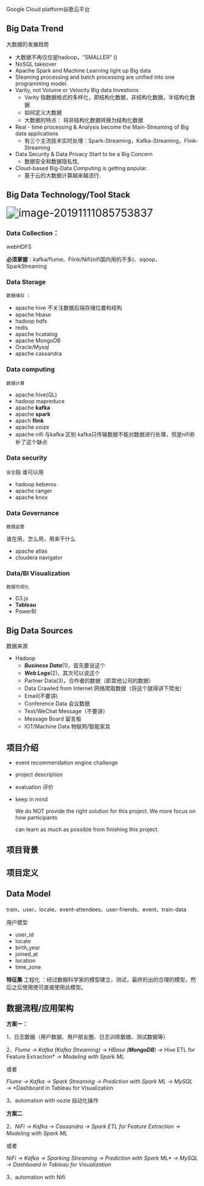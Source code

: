​	

Google Cloud platform谷歌云平台

## Big Data Trend

大数据的发展趋势

- 大数据不再仅仅是hadoop，"SMALLER" ()
- NoSQL  takeover
- Apache Spark and Machine Learning light up Big data
- Steaming processing and batch processing are unified into one programming model.
- Varity, not Volume or Velocity Big data Investions
  - Varity 指数据格式的多样化，即结构化数据，非结构化数据，半结构化数据
  - 如何定义大数据
  - 大数据的特点： 将非结构化数据转换为结构化数据
- Real - time processing & Analysis become the Main-Streaming of Big data applications
  - 有三个主流技术实时处理：Spark-Streaming，Kafka-Streaming，Flink-Streaming
- Data Security & Data Privacy Start to be a Big Concern
  - 数据安全和数据隐私性,
- Cloud-based Big-Data Computing is getting popular.
  - 基于云的大数据计算越来越流行.

## Big Data Technology/Tool Stack

<img src="D:\笔记\北美大数据项目\big-data-technology.png" alt="image-20191111085753837" style="zoom: 200%;" />

### Data Collection：

webHDFS

**必须掌握**：kafka/flume、Flink/Nifi(nifi国内用的不多)、sqoop、SparkStreaming

### Data Storage 

`数据储存 :`

- apache hive 不关注数据后端存储位置和结构
- apache hbase
- hadoop hdfs
- redis
- apache hcatalog
- apache MongoDB
- Oracle/Mysql
- apache cassandra

### Data computing

`数据计算`

- apache hive(QL)
- hadoop mapreduce
- apache **kafka** 
- apache **spark**
- apach **flink**
- apache ooize
- apache nifi 与kafka 区别  kafka只传输数据不能对数据进行处理，但是nifi弥补了这个缺点

### Data security 

 `安全`指  谁可以用

- hadoop keberos
- apache ranger
- apache knox

### Data Governance

 `数据监管`

 谁在用，怎么用，用来干什么

- apache atlas
- cloudera navigator

### Data/BI Visualization

 `数据可视化`

- D3.js
- **Tableau**
- PowerBI

## Big Data Sources

数据来源

- Hadoop
  - ***Business Data***(1)，首先要说这个
  - ***Web Logs***(2)，其次可以说这个
  - Partner Data(3)，合作者的数据（即其他公司的数据）
  - Data Crawled from Internet  网络爬取数据（将这个就得讲下爬虫）
  - Email(不要讲)
  - Conference Data 会议数据
  - Text/WeChat Message（不要讲）
  - Message Board 留言板
  - IOT/Machine Data  物联网/智能家具

## 项目介绍

- event recommendation engine challenge

- project description

- evaluation 评价

- keep in mind 

  We do NOT provide the right solution for this project. We more focus on how participants 

  can learn as much as possible from finishing this project.

## 项目背景

## 项目定义

## Data Model

train、user、locale、event-attendees、user-friends、event、train-data

用户模型

- user_id
- locate
- birth_year
- joined_at
- location
- time_zone

**特征集**  工程化 ：经过数据科学家的模型建立，测试，最终的出的合理的模型，然后之后使用使可直接使用此模型。

## 数据流程/应用架构

**方案一：**

1、日志数据（用户数据、用户朋友圈、日志训练数据、测试数据等）

2、*Flume* *→* *Kafka (Kafka Streaming)* *→* *HBase (**MongoDB**)* *→* *Hive* ETL for Feature Extraction* *→* *Modeling with Spark ML*

或者

*Flume* *→* *Kafka* *→* *Spark Streaming* *→* *Prediction with Spark ML* *→* *MySQL* *→* *Dashboard in Tableau for Visualization

3、automation with oozie 自动化操作

**方案二**

2、*NiFi* *→* *Kafka* *→* *Cassandra* *→* *Spark ETL for Feature Extraction*  *→* *Modeling with Spark ML*

或者

*NiFi* *→* *Kafka* *→* *Sparking Streaming* *→* *Prediction with Spark*  ML* *→* *MySQL* *→* *Dashboard in Tableau for Visualization*

3、automation with Nifi

